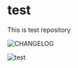 # test
This is test repository

![CHANGELOG](https://image.ygxb.net/i/2022/12/28/63ac30ea9b702.webp)

![test](https://pica.zhimg.com/80/e693aa537b365c99fc47cc97694ae4c3_720w.webp)
